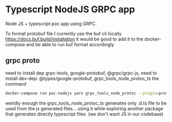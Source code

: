 # Typescript NodeJS GRPC app
Node JS + typescript poc app using GRPC.

To format protobuf file I currently use the buf cli locally https://docs.buf.build/installation
it would be good to add it to the docker-compose and be able to run buf format accordingly

## grpc proto
need to install dep grpc-tools, google-protobuf, @grpc/grpc-js, 
need to install dev-dep: @types/google-protobuf, grpc_tools_node_protoc_ts
 the command 
 ```zsh
 docker-compose run poc-nodejs yarn grpc_tools_node_protoc --plugin=protoc-gen-ts=./node_modules/.bin/protoc-gen-ts --ts_out=grpc_js:./lib/protos -I ./protos ./protos/hello.proto
 ```
 weirdly enough the grpc_tools_node_protoc_ts generates only .d.ts file to be used from the js generated files... using it while exploring another package that generates directly typescript files. (we don't want JS in our codebase)
